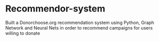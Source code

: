 # Recommendor-system
Built a Donorchoose.org recommendation system using Python, Graph Network and Neural Nets in order to recommend campaigns for users willing to donate
